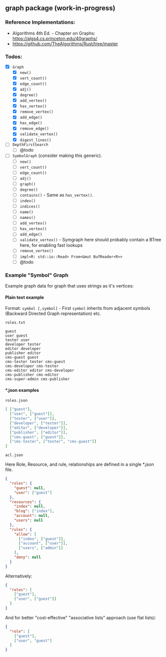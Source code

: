 ## graph package (work-in-progress)

### Reference Implementations:

- Algorithms 4th Ed. - Chapter on Graphs: https://algs4.cs.princeton.edu/40graphs/
- https://github.com/TheAlgorithms/Rust/tree/master

### Todos:

- [x] `Graph`
  - [x] `new()`
  - [x] `vert_count()`
  - [x] `edge_count()`
  - [x] `adj()`
  - [x] `degree()`
  - [x] `add_vertex()`
  - [x] `has_vertex()`
  - [x] `remove_vertex()`
  - [x] `add_edge()`
  - [x] `has_edge()`
  - [x] `remove_edge()`
  - [x] `validate_vertex()`
  - [x] `digest_lines()`

- [ ] `DepthFirstSearch`
  - [ ] @todo
  
- [ ] `SymbolGraph` (consider making this generic).
  - [ ] `new()`
  - [ ] `vert_count()`
  - [ ] `edge_count()`
  - [ ] `adj()`
  - [ ] `graph()`
  - [ ] `degree()`
  - [ ] `contains()` - Same as `has_vertex()`.
  - [ ] `index()`
  - [ ] `indices()`
  - [ ] `name()`
  - [ ] `names()`
  - [ ] `add_vertex()`
  - [ ] `has_vertex()`
  - [ ] `add_edge()`
  - [ ] `validate_vertex()` - Symgraph here should probably contain a BTree
  here, for enabling fast lookups
  - [ ] `remove_vertex()`
  - [ ] `impl<R: std::io::Read> From<&mut BufReader<R>>`
  - [ ] @todo 

### Example "Symbol" Graph

Example graph data for graph that uses strings as it's vertices:

#### Plain text example

Format: `symbol [,symbol]` - First `symbol` inherits from adjacent symbols (Backward Directed Graph representation) etc.

`roles.txt`

```text
guest
user guest
tester user
developer tester
editor developer
publisher editor
cms-guest guest
cms-tester tester cms-guest
cms-developer cms-tester
cms-editor editor cms-developer
cms-publisher cms-editor 
cms-super-admin cms-publisher
```

#### *.json examples

`roles.json`

```json
[ ["guest"],
  ["user", ["guest"]],
  ["tester", ["user"]],
  ["developer", ["tester"]],
  ["editor", ["developer"]],
  ["publisher", ["editor"]],
  ["cms-guest", ["guest"]],
  ["cms-tester", ["tester", "cms-guest"]]
]
```

`acl.json`

Here Role, Resource, and rule, relationships are defined in a single *.json file.

```json
{
  "roles": {
    "guest": null,
    "user": ["guest"]
  },
  "resources": {
    "index": null,
    "blog": ["index"],
    "account": null,
    "users": null
  },
  "rules": {
    "allow": [
      ["index", ["guest"]],
      ["account", ["user"]],
      ["users", ["admin"]]
    ],
    "deny": null
  }
}
```

Alternatively:

```json
{
  "roles": [
    ["guest"],
    ["user", ["guest"]]
  ]
}
```

And for better "cost-effective" "associative lists" approach (use flat lists):

```json
{
  "role": [
    ["guest"],
    ["user", "guest"]
  ]
}
```
